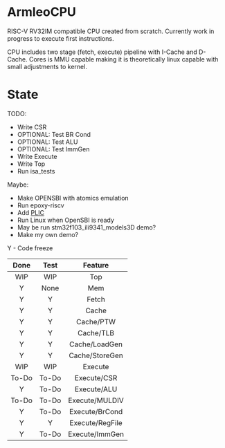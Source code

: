# ArmleoCPU

RISC-V RV32IM compatible CPU created from scratch. Currently work in progress to execute first instructions.

CPU includes two stage (fetch, execute) pipeline with I-Cache and D-Cache. Cores is MMU capable making it is theoretically linux capable with small adjustments to kernel.


# State
TODO:
* Write CSR
* OPTIONAL: Test BR Cond
* OPTIONAL: Test ALU
* OPTIONAL: Test ImmGen
* Write Execute
* Write Top
* Run isa_tests

Maybe:
* Make OPENSBI with atomics emulation
* Run epoxy-riscv
* Add [PLIC](https://github.com/riscv/riscv-plic-spec/blob/master/riscv-plic.adoc)
* Run Linux when OpenSBI is ready
* May be run stm32f103_ili9341_models3D demo?
* Make my own demo?


Y - Code freeze

|Done   |Test   |Feature        |
|:-----:|:-----:|:-------------:|
|WIP    |WIP    |Top            |
|Y      |None   |Mem            |
|Y      |Y      |Fetch          |
|Y      |Y      |Cache          |
|Y      |Y      |Cache/PTW      |
|Y      |Y      |Cache/TLB      |
|Y      |Y      |Cache/LoadGen  |
|Y      |Y      |Cache/StoreGen |
|WIP    |WIP    |Execute        |
|To-Do  |To-Do  |Execute/CSR    |
|Y      |To-Do  |Execute/ALU    |
|To-Do  |To-Do  |Execute/MULDIV |
|Y      |To-Do  |Execute/BrCond |
|Y      |Y      |Execute/RegFile|
|Y      |To-Do  |Execute/ImmGen |

